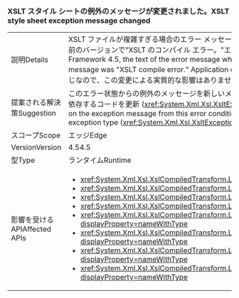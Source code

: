### <a name="xslt-style-sheet-exception-message-changed"></a><span data-ttu-id="fad5d-101">XSLT スタイル シートの例外のメッセージが変更されました。</span><span class="sxs-lookup"><span data-stu-id="fad5d-101">XSLT style sheet exception message changed</span></span>

|   |   |
|---|---|
|<span data-ttu-id="fad5d-102">説明</span><span class="sxs-lookup"><span data-stu-id="fad5d-102">Details</span></span>|<span data-ttu-id="fad5d-103">XSLT ファイルが複雑すぎる場合のエラー メッセージのテキストは、.NET Framework 4.5 で&quot;スタイル シートが複雑すぎます。&quot;エラー メッセージが以前のバージョンで&quot;XSLT のコンパイル エラー。&quot;エラー メッセージのテキストに依存するアプリケーション コードは機能しなくなります。</span><span class="sxs-lookup"><span data-stu-id="fad5d-103">In the .NET Framework 4.5, the text of the error message when an XSLT file is too complex is &quot;The style sheet is too complex.&quot; In previous versions, the error message was &quot;XSLT compile error.&quot; Application code that depends on the text of the error message will no longer work.</span></span> <span data-ttu-id="fad5d-104">ただし、例外の種類は同じなので、この変更による実質的な影響はありません。</span><span class="sxs-lookup"><span data-stu-id="fad5d-104">However, the exception types remain the same, so this change should have no real impact.</span></span>|
|<span data-ttu-id="fad5d-105">提案される解決策</span><span class="sxs-lookup"><span data-stu-id="fad5d-105">Suggestion</span></span>|<span data-ttu-id="fad5d-106">このエラー状態からの例外のメッセージを新しいメッセージを期待できることによって、アプリ コードを更新しますか (さらに良い) 例外の種類にのみ依存するコードを更新 (<xref:System.Xml.Xsl.XsltException?displayProperty=name>)、これは変更されていません。</span><span class="sxs-lookup"><span data-stu-id="fad5d-106">Update any app code depending on the exception message from this error condition to expect the new message, or (even better) update the code to depend only on the exception type (<xref:System.Xml.Xsl.XsltException?displayProperty=name>), which has not changed.</span></span>|
|<span data-ttu-id="fad5d-107">スコープ</span><span class="sxs-lookup"><span data-stu-id="fad5d-107">Scope</span></span>|<span data-ttu-id="fad5d-108">エッジ</span><span class="sxs-lookup"><span data-stu-id="fad5d-108">Edge</span></span>|
|<span data-ttu-id="fad5d-109">Version</span><span class="sxs-lookup"><span data-stu-id="fad5d-109">Version</span></span>|<span data-ttu-id="fad5d-110">4.5</span><span class="sxs-lookup"><span data-stu-id="fad5d-110">4.5</span></span>|
|<span data-ttu-id="fad5d-111">型</span><span class="sxs-lookup"><span data-stu-id="fad5d-111">Type</span></span>|<span data-ttu-id="fad5d-112">ランタイム</span><span class="sxs-lookup"><span data-stu-id="fad5d-112">Runtime</span></span>|
|<span data-ttu-id="fad5d-113">影響を受ける API</span><span class="sxs-lookup"><span data-stu-id="fad5d-113">Affected APIs</span></span>|<ul><li><xref:System.Xml.Xsl.XslCompiledTransform.Load(System.String)?displayProperty=nameWithType></li><li><xref:System.Xml.Xsl.XslCompiledTransform.Load(System.Type)?displayProperty=nameWithType></li><li><xref:System.Xml.Xsl.XslCompiledTransform.Load(System.Xml.XmlReader)?displayProperty=nameWithType></li><li><xref:System.Xml.Xsl.XslCompiledTransform.Load(System.Xml.XPath.IXPathNavigable)?displayProperty=nameWithType></li><li><xref:System.Xml.Xsl.XslCompiledTransform.Load(System.Reflection.MethodInfo,System.Byte[],System.Type[])?displayProperty=nameWithType></li><li><xref:System.Xml.Xsl.XslCompiledTransform.Load(System.String,System.Xml.Xsl.XsltSettings,System.Xml.XmlResolver)?displayProperty=nameWithType></li><li><xref:System.Xml.Xsl.XslCompiledTransform.Load(System.Xml.XmlReader,System.Xml.Xsl.XsltSettings,System.Xml.XmlResolver)?displayProperty=nameWithType></li><li><xref:System.Xml.Xsl.XslCompiledTransform.Load(System.Xml.XPath.IXPathNavigable,System.Xml.Xsl.XsltSettings,System.Xml.XmlResolver)?displayProperty=nameWithType></li></ul>|


